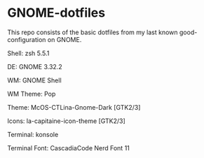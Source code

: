# GNOME-dotfiles

This repo consists of the basic dotfiles from my last known good-configuration on GNOME.

 Shell: zsh 5.5.1 
  
 DE: GNOME 3.32.2 

 WM: GNOME Shell 

 WM Theme: Pop 

 Theme: McOS-CTLina-Gnome-Dark [GTK2/3] 

 Icons: la-capitaine-icon-theme [GTK2/3] 

 Terminal: konsole 

 Terminal Font: CascadiaCode Nerd Font 11 
